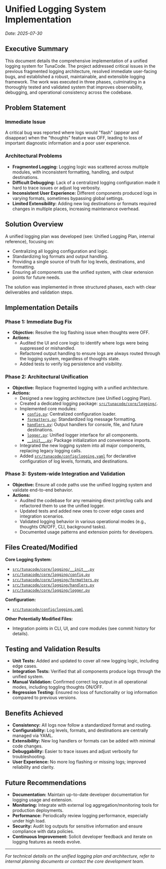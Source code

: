 # Unified Logging System Implementation
*Date: 2025-07-30*

## Executive Summary

This document details the comprehensive implementation of a unified logging system for TunaCode. The project addressed critical issues in the previous fragmented logging architecture, resolved immediate user-facing bugs, and established a robust, maintainable, and extensible logging framework. The work was executed in three phases, culminating in a thoroughly tested and validated system that improves observability, debugging, and operational consistency across the codebase.

## Problem Statement

### Immediate Issue

A critical bug was reported where logs would "flash" (appear and disappear) when the "thoughts" feature was OFF, leading to loss of important diagnostic information and a poor user experience.

### Architectural Problems

- **Fragmented Logging:** Logging logic was scattered across multiple modules, with inconsistent formatting, handling, and output destinations.
- **Difficult Debugging:** Lack of a centralized logging configuration made it hard to trace issues or adjust log verbosity.
- **Inconsistent User Experience:** Different components produced logs in varying formats, sometimes bypassing global settings.
- **Limited Extensibility:** Adding new log destinations or formats required changes in multiple places, increasing maintenance overhead.

## Solution Overview

A unified logging plan was developed (see: Unified Logging Plan, internal reference), focusing on:

- Centralizing all logging configuration and logic.
- Standardizing log formats and output handling.
- Providing a single source of truth for log levels, destinations, and formatting.
- Ensuring all components use the unified system, with clear extension points for future needs.

The solution was implemented in three structured phases, each with clear deliverables and validation steps.

## Implementation Details

### Phase 1: Immediate Bug Fix

- **Objective:** Resolve the log flashing issue when thoughts were OFF.
- **Actions:**
  - Audited the UI and core logic to identify where logs were being suppressed or mishandled.
  - Refactored output handling to ensure logs are always routed through the logging system, regardless of thoughts state.
  - Added tests to verify log persistence and visibility.

### Phase 2: Architectural Unification

- **Objective:** Replace fragmented logging with a unified architecture.
- **Actions:**
  - Designed a new logging architecture (see Unified Logging Plan).
  - Created a dedicated logging package: [`src/tunacode/core/logging/`](src/tunacode/core/logging/).
  - Implemented core modules:
    - [`config.py`](src/tunacode/core/logging/config.py): Centralized configuration loader.
    - [`formatters.py`](src/tunacode/core/logging/formatters.py): Standardized log message formatting.
    - [`handlers.py`](src/tunacode/core/logging/handlers.py): Output handlers for console, file, and future destinations.
    - [`logger.py`](src/tunacode/core/logging/logger.py): Unified logger interface for all components.
    - [`__init__.py`](src/tunacode/core/logging/__init__.py): Package initialization and convenience imports.
  - Integrated the new logging system into all major components, replacing legacy logging calls.
  - Added [`src/tunacode/config/logging.yaml`](src/tunacode/config/logging.yaml) for declarative configuration of log levels, formats, and destinations.

### Phase 3: System-wide Integration and Validation

- **Objective:** Ensure all code paths use the unified logging system and validate end-to-end behavior.
- **Actions:**
  - Audited the codebase for any remaining direct print/log calls and refactored them to use the unified logger.
  - Updated tests and added new ones to cover edge cases and integration scenarios.
  - Validated logging behavior in various operational modes (e.g., thoughts ON/OFF, CLI, background tasks).
  - Documented usage patterns and extension points for developers.

## Files Created/Modified

**Core Logging System:**
- [`src/tunacode/core/logging/__init__.py`](src/tunacode/core/logging/__init__.py)
- [`src/tunacode/core/logging/config.py`](src/tunacode/core/logging/config.py)
- [`src/tunacode/core/logging/formatters.py`](src/tunacode/core/logging/formatters.py)
- [`src/tunacode/core/logging/handlers.py`](src/tunacode/core/logging/handlers.py)
- [`src/tunacode/core/logging/logger.py`](src/tunacode/core/logging/logger.py)

**Configuration:**
- [`src/tunacode/config/logging.yaml`](src/tunacode/config/logging.yaml)

**Other Potentially Modified Files:**
- Integration points in CLI, UI, and core modules (see commit history for details).

## Testing and Validation Results

- **Unit Tests:** Added and updated to cover all new logging logic, including edge cases.
- **Integration Tests:** Verified that all components produce logs through the unified system.
- **Manual Validation:** Confirmed correct log output in all operational modes, including toggling thoughts ON/OFF.
- **Regression Testing:** Ensured no loss of functionality or log information compared to previous versions.

## Benefits Achieved

- **Consistency:** All logs now follow a standardized format and routing.
- **Configurability:** Log levels, formats, and destinations are centrally managed via YAML.
- **Extensibility:** New log handlers or formats can be added with minimal code changes.
- **Debuggability:** Easier to trace issues and adjust verbosity for troubleshooting.
- **User Experience:** No more log flashing or missing logs; improved reliability and clarity.

## Future Recommendations

- **Documentation:** Maintain up-to-date developer documentation for logging usage and extension.
- **Monitoring:** Integrate with external log aggregation/monitoring tools for production deployments.
- **Performance:** Periodically review logging performance, especially under high load.
- **Security:** Audit log outputs for sensitive information and ensure compliance with data policies.
- **Continuous Improvement:** Solicit developer feedback and iterate on logging features as needs evolve.

---

*For technical details on the unified logging plan and architecture, refer to internal planning documents or contact the core development team.*
